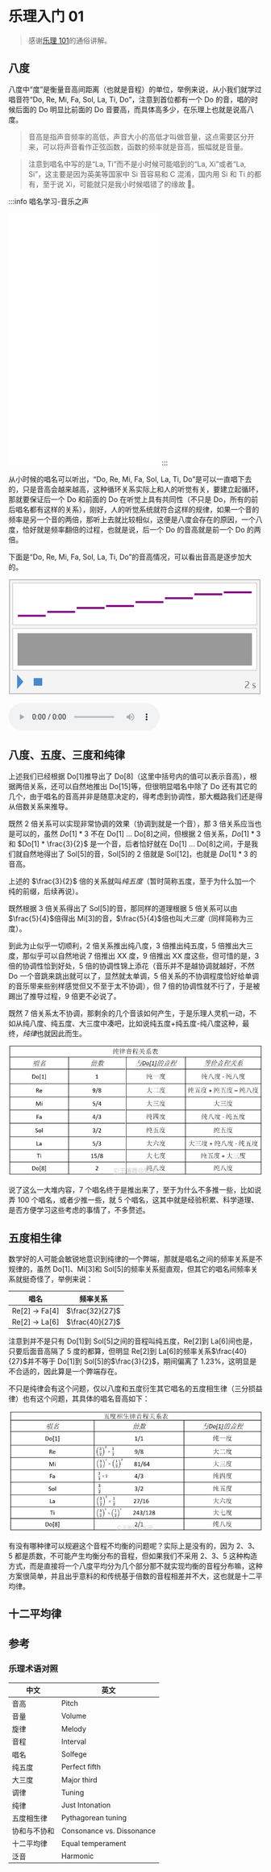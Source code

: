 # 乐理入门 01

> 感谢[乐理 101](https://zhuanlan.zhihu.com/p/24538434)的通俗讲解。

## 八度

八度中“度”是衡量音高间距离（也就是音程）的单位，举例来说，从小我们就学过唱音符“Do, Re, Mi, Fa, Sol, La, Ti, Do”，注意到首位都有一个 Do 的音，唱的时候后面的 Do 明显比前面的 Do 音要高，而具体高多少，在乐理上也就是说高八度。

> 音高是指声音频率的高低，声音大小的高低才叫做音量，这点需要区分开来，可以将声音看作正弦函数，函数的频率就是音高，振幅就是音量。

> 注意到唱名中写的是“La, Ti”而不是小时候可能唱到的“La, Xi”或者“La, Si”，这主要是因为英美等国家中 Si 音容易和 C 混淆，国内用 Si 和 Ti 的都有，至于说 Xi，可能就只是我小时候唱错了的缘故 🥲。

:::info 唱名学习-音乐之声

<iframe src="//player.bilibili.com/player.html?isOutside=true&aid=540097581&bvid=BV1Di4y1b7E5&cid=172947067&p=1&autoplay=0" scrolling="no" border="0" frameborder="no" framespacing="0" allowfullscreen="true" height="500px"></iframe>
:::

从小时候的唱名可以听出，“Do, Re, Mi, Fa, Sol, La, Ti, Do”是可以一直唱下去的，只是音高会越来越高，这种循环关系实际上和人的听觉有关，要建立起循环，那就要保证后一个 Do 和前面的 Do 在听觉上具有共同性（不只是 Do，所有的前后唱名都有这样的关系），刚好，人的听觉系统就符合这样的规律，如果一个音的频率是另一个音的两倍，那听上去就比较相似，这便是八度会存在的原因，一个八度，恰好就是频率翻倍的过程，也就是说，后一个 Do 的音高就是前一个 Do 的两倍。

下面是“Do, Re, Mi, Fa, Sol, La, Ti, Do”的音高情况，可以看出音高是逐步加大的。

![alt text](assets/image.png)

<audio controls src="/audio/基本唱名.wav"></audio>

## 八度、五度、三度和纯律

上述我们已经根据 Do[1]推导出了 Do[8]（这里中括号内的值可以表示音高），根据两倍关系，还可以自然地推出 Do[15]等，但很明显唱名中除了 Do 还有其它的几个，由于唱名的音高并非是随意决定的，得考虑到协调性，那大概路我们还是得从倍数关系来推导。

既然 2 倍关系可以实现非常协调的效果（协调到就是一个音），那 3 倍关系应当也是可以的，虽然 $Do[1] * 3$ 不在 Do[1] ... Do[8]之间，但根据 2 倍关系，$Do[1] * 3$ 和 $Do[1] * \frac{3}{2}$ 是一个音，后者恰好就在 Do[1] ... Do[8]之间，于是我们就自然地得出了 Sol[5]的音，Sol[5]的 2 倍就是 Sol[12]，也就是 $Do[1] * 3$ 的音高。

上述的 $\frac{3}{2}$ 倍的关系就叫<em c>纯五度</em>（暂时简称五度，至于为什么加一个纯的前缀，后续再说）。

既然根据 3 倍关系得出了 Sol[5]的音，那同样的道理根据 5 倍关系可以由$\frac{5}{4}$倍得出 Mi[3]的音，$\frac{5}{4}$倍也叫<em c>大三度</em>（同样简称为三度）。

到此为止似乎一切顺利，2 倍关系推出纯八度，3 倍推出纯五度，5 倍推出大三度，那似乎可以自然地说 7 倍推出 XX 度，9 倍推出 XX 度这些，但可惜的是，3 倍的协调性恰到好处，5 倍的协调性锦上添花（音乐并不是越协调就越好，不然 Do 一个音跳来跳出就可以了，显然就太单调，5 倍关系的不协调程度恰好给单调的音乐带来些别样感觉但又不至于太不协调），但 7 倍的协调性就不行了，于是被踢出了推导过程，9 倍更不必说了。

既然 7 倍关系太不协调，那剩余的几个音该如何产生，于是乐理人灵机一动，不如从纯八度、纯五度、大三度中凑吧，比如说纯五度+纯五度-纯八度这种，最终，<em c>纯律</em>也就因此而生。

![alt text](assets/image-1.png)

说了这么一大堆内容，7 个唱名终于是推出来了，至于为什么不多推一些，比如说弄 100 个唱名，或者少推一些，就 5 个唱名，这其中就是经验积累、科学道理、是否方便学习这些考虑的事情了，不多赘述。

## 五度相生律

数学好的人可能会敏锐地意识到纯律的一个弊端，那就是唱名之间的频率关系是不规律的，虽然 Do[1]、Mi[3]和 Sol[5]的频率关系挺直观，但其它的唱名间频率关系就挺奇怪了，举例来说：

| 唱名           | 频率关系        |
| -------------- | --------------- |
| Re[2] -> Fa[4] | $\frac{32}{27}$ |
| Re[2] -> La[6] | $\frac{40}{27}$ |

注意到并不是只有 Do[1]到 Sol[5]之间的音程叫纯五度，Re[2]到 La[6]间也是，只要后面音高隔了 5 度的都算，但明显 Re[2]到 La[6]的频率关系$\frac{40}{27}$并不等于 Do[1]到 Sol[5]的$\frac{3}{2}$，期间偏离了 1.23%，这明显是不合适的，因此算是一个弊端存在。

不只是纯律会有这个问题，仅以八度和五度衍生其它唱名的五度相生律（三分损益律）也有这个问题，其具体的唱名音高如下：

![alt text](assets/image-2.png)

有没有哪种律可以规避这个音程不均衡的问题呢？实际上是没有的，因为 2、3、5 都是质数，不可能产生均衡分布的音程，但如果我们不采用 2、3、5 这种构造方式，而是直接将一个八度平均分为几个部分那不就实现均衡的音程分布嘛，这种方案很简单，并且出乎意料的和传统基于倍数的音程相差并不大，这也就是十二平均律。

## 十二平均律

## 参考

### 乐理术语对照

| 中文         | 英文                      |
| ------------ | ------------------------- |
| 音高         | Pitch                     |
| 音量         | Volume                    |
| 旋律         | Melody                    |
| 音程         | Interval                  |
| 唱名         | Solfege                   |
| 纯五度       | Perfect fifth             |
| 大三度       | Major third               |
| 调律         | Tuning                    |
| 纯律         | Just Intonation           |
| 五度相生律   | Pythagorean tuning        |
| 协和与不协和 | Consonance vs. Dissonance |
| 十二平均律   | Equal temperament         |
| 泛音         | Harmonic                  |
